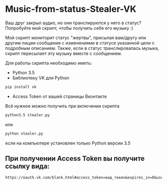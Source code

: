 # Music-from-status-Stealer-VK
Ваш друг закрыл аудио, но они транслируются у него в статус? Попробуйте мой скрипт, чтобы получить себе его музыку :)

Мой скрипт мониторит статус "жертвы", присылая вам/другу или другим лицам сообщения с изменениями в статусе указанной цели с подробным описанием. Также, если в статус транслировалась музыка, скрипт пересылает эту музыку вместе с сообщением.

Для работы скрипта необходимо иметь:
- Python 3.5
- Библиотеку VK для Python
```bash
pip install vk
```
- Access Token от вашей страницы Вконтакте

Всё нужное можно получить при включении скрипта
```bash
python3.5 stealer.py
``` 
или 
```bash
python stealer.py
```
если на компьютере установлен только Python версии 3.5

## При получении Access Token вы получите ссылку вида:
```
https://oauth.vk.com/blank.html#access_token=ваш_токен&expires_in=0&user_id=ваш_айди_страницы
```

